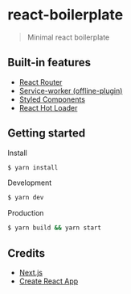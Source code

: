 # react-boilerplate
> Minimal react boilerplate

## Built-in features
- [React Router](https://github.com/ReactTraining/react-router)
- [Service-worker (offline-plugin)](https://github.com/NekR/offline-plugin)
- [Styled Components](https://github.com/styled-components/styled-components)
- [React Hot Loader](https://github.com/gaearon/react-hot-loader)

## Getting started
Install
```bash
$ yarn install
```

Development
```bash
$ yarn dev
```

Production
```bash
$ yarn build && yarn start
```

## Credits
- [Next.js](https://github.com/zeit/next.js/)
- [Create React App](https://github.com/facebookincubator/create-react-app)
